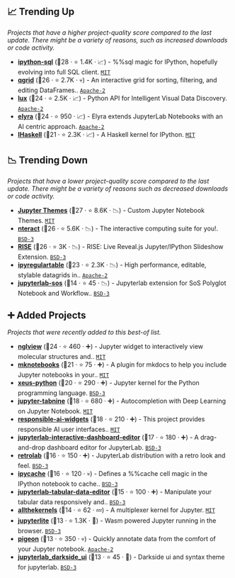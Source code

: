 ## 📈 Trending Up

_Projects that have a higher project-quality score compared to the last update. There might be a variety of reasons, such as increased downloads or code activity._

- <b><a href="https://github.com/catherinedevlin/ipython-sql">ipython-sql</a></b> (🥇28 ·  ⭐ 1.4K · 📈) - %%sql magic for IPython, hopefully evolving into full SQL client. <code><a href="http://bit.ly/34MBwT8">MIT</a></code>
- <b><a href="https://github.com/quantopian/qgrid">qgrid</a></b> (🥈26 ·  ⭐ 2.7K · 💀) - An interactive grid for sorting, filtering, and editing DataFrames.. <code><a href="http://bit.ly/3nYMfla">Apache-2</a></code>
- <b><a href="https://github.com/lux-org/lux">lux</a></b> (🥈24 ·  ⭐ 2.5K · 📈) - Python API for Intelligent Visual Data Discovery. <code><a href="http://bit.ly/3nYMfla">Apache-2</a></code>
- <b><a href="https://github.com/elyra-ai/elyra">elyra</a></b> (🥇24 ·  ⭐ 950 · 📈) - Elyra extends JupyterLab Notebooks with an AI centric approach. <code><a href="http://bit.ly/3nYMfla">Apache-2</a></code>
- <b><a href="https://github.com/gibiansky/IHaskell">IHaskell</a></b> (🥈21 ·  ⭐ 2.3K · 📈) - A Haskell kernel for IPython. <code><a href="http://bit.ly/34MBwT8">MIT</a></code>

## 📉 Trending Down

_Projects that have a lower project-quality score compared to the last update. There might be a variety of reasons such as decreased downloads or code activity._

- <b><a href="https://github.com/dunovank/jupyter-themes">Jupyter Themes</a></b> (🥇27 ·  ⭐ 8.6K · 📉) - Custom Jupyter Notebook Themes. <code><a href="http://bit.ly/34MBwT8">MIT</a></code>
- <b><a href="https://github.com/nteract/nteract">nteract</a></b> (🥈26 ·  ⭐ 5.6K · 📉) - The interactive computing suite for you!. <code><a href="http://bit.ly/3aKzpTv">BSD-3</a></code>
- <b><a href="https://github.com/damianavila/RISE">RISE</a></b> (🥈26 ·  ⭐ 3K · 📉) - RISE: Live Reveal.js Jupyter/IPython Slideshow Extension. <code><a href="http://bit.ly/3aKzpTv">BSD-3</a></code>
- <b><a href="https://github.com/jpmorganchase/ipyregulartable">ipyregulartable</a></b> (🥈23 ·  ⭐ 2.3K · 📉) - High performance, editable, stylable datagrids in.. <code><a href="http://bit.ly/3nYMfla">Apache-2</a></code>
- <b><a href="https://github.com/vatlab/jupyterlab-sos">jupyterlab-sos</a></b> (🥉14 ·  ⭐ 45 · 📉) - Jupyterlab extension for SoS Polyglot Notebook and Workflow.. <code><a href="http://bit.ly/3aKzpTv">BSD-3</a></code>

## ➕ Added Projects

_Projects that were recently added to this best-of list._

- <b><a href="https://github.com/nglviewer/nglview">nglview</a></b> (🥈24 ·  ⭐ 460 · ➕) - Jupyter widget to interactively view molecular structures and.. <code><a href="http://bit.ly/34MBwT8">MIT</a></code>
- <b><a href="https://github.com/greenape/mknotebooks">mknotebooks</a></b> (🥈21 ·  ⭐ 75 · ➕) - A plugin for mkdocs to help you include Jupyter notebooks in your.. <code><a href="http://bit.ly/34MBwT8">MIT</a></code>
- <b><a href="https://github.com/jupyter-xeus/xeus-python">xeus-python</a></b> (🥈20 ·  ⭐ 290 · ➕) - Jupyter kernel for the Python programming language. <code><a href="http://bit.ly/3aKzpTv">BSD-3</a></code>
- <b><a href="https://github.com/codota/jupyter-tabnine">jupyter-tabnine</a></b> (🥉18 ·  ⭐ 680 · ➕) - Autocompletion with Deep Learning on Jupyter Notebook. <code><a href="http://bit.ly/34MBwT8">MIT</a></code>
- <b><a href="https://github.com/microsoft/responsible-ai-widgets">responsible-ai-widgets</a></b> (🥉18 ·  ⭐ 210 · ➕) - This project provides responsible AI user interfaces.. <code><a href="http://bit.ly/34MBwT8">MIT</a></code>
- <b><a href="https://github.com/jupytercalpoly/jupyterlab-interactive-dashboard-editor">jupyterlab-interactive-dashboard-editor</a></b> (🥈17 ·  ⭐ 180 · ➕) - A drag-and-drop dashboard editor for JupyterLab. <code><a href="http://bit.ly/3aKzpTv">BSD-3</a></code>
- <b><a href="https://github.com/jupyterlab/retrolab">retrolab</a></b> (🥉16 ·  ⭐ 150 · ➕) - JupyterLab distribution with a retro look and feel. <code><a href="http://bit.ly/3aKzpTv">BSD-3</a></code>
- <b><a href="https://github.com/rossant/ipycache">ipycache</a></b> (🥉16 ·  ⭐ 120 · 💀) - Defines a %%cache cell magic in the IPython notebook to cache.. <code><a href="http://bit.ly/3aKzpTv">BSD-3</a></code>
- <b><a href="https://github.com/jupytercalpoly/jupyterlab-tabular-data-editor">jupyterlab-tabular-data-editor</a></b> (🥉15 ·  ⭐ 100 · ➕) - Manipulate your tabular data responsively and.. <code><a href="http://bit.ly/3aKzpTv">BSD-3</a></code>
- <b><a href="https://github.com/minrk/allthekernels">allthekernels</a></b> (🥉14 ·  ⭐ 62 · 💤) - A multiplexer kernel for Jupyter. <code><a href="http://bit.ly/34MBwT8">MIT</a></code>
- <b><a href="https://github.com/jtpio/jupyterlite">jupyterlite</a></b> (🥉13 ·  ⭐ 1.3K · 🐣) - Wasm powered Jupyter running in the browser. <code><a href="http://bit.ly/3aKzpTv">BSD-3</a></code>
- <b><a href="https://github.com/agermanidis/pigeon">pigeon</a></b> (🥉13 ·  ⭐ 350 · 💀) - Quickly annotate data from the comfort of your Jupyter notebook. <code><a href="http://bit.ly/3nYMfla">Apache-2</a></code>
- <b><a href="https://github.com/dunovank/jupyterlab_darkside_ui">jupyterlab_darkside_ui</a></b> (🥉13 ·  ⭐ 45 · 🐣) - Darkside ui and syntax theme for jupyterlab. <code><a href="http://bit.ly/3aKzpTv">BSD-3</a></code>

